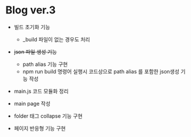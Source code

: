 # Blog ver.3
- 빌드 초기화 기능 
    - _build 파일이 없는 경우도 처리
- ~~json 파일 생성 기능~~
    - path alias 기능 구현
    - npm run build 명령어 실행시 코드상으로 path alias 를 포함한 json생성 기능 작성
- main.js 코드 모듈화 정리
- main page 작성

- folder 태그 collapse 기능 구현
- 페이지 반응형 기능 구현